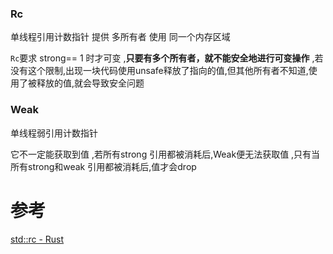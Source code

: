 

### Rc
单线程引用计数指针
提供 多所有者 使用 同一个内存区域 

`Rc`要求 strong== 1 时才可变
,**只要有多个所有者，就不能安全地进行可变操作**
,若没有这个限制,出现一块代码使用unsafe释放了指向的值,但其他所有者不知道,使用了被释放的值,就会导致安全问题


### Weak
单线程弱引用计数指针

它不一定能获取到值
,若所有strong 引用都被消耗后,Weak便无法获取值
,只有当所有strong和weak 引用都被消耗后,值才会drop


# 参考
[std::rc - Rust](https://doc.rust-lang.org/std/rc/index.html)
